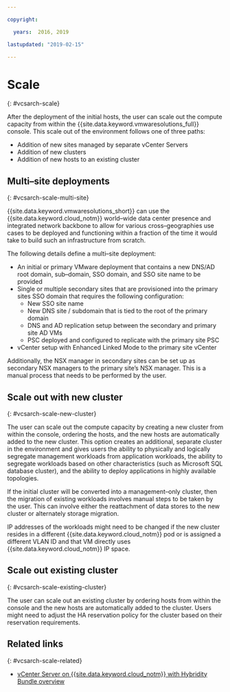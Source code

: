 ```yaml
---

copyright:

  years:  2016, 2019

lastupdated: "2019-02-15"

---
```


# Scale
{: #vcsarch-scale}

After the deployment of the initial hosts, the user can scale out the compute capacity from within the {{site.data.keyword.vmwaresolutions_full}} console. This scale out of the environment follows one of three paths:
- Addition of new sites managed by separate vCenter Servers
- Addition of new clusters
- Addition of new hosts to an existing cluster

## Multi–site deployments
{: #vcsarch-scale-multi-site}

{{site.data.keyword.vmwaresolutions_short}} can use the {{site.data.keyword.cloud_notm}} world–wide data center
presence and integrated network backbone to allow for various cross–geographies use cases to be deployed and functioning within a fraction of the time it would take to build such an infrastructure from scratch. 

The following details define a multi–site deployment:

- An initial or primary VMware deployment that contains a new DNS/AD root domain, sub–domain, SSO domain, and SSO site name to be provided
- Single or multiple secondary sites that are provisioned into the primary sites SSO domain that requires the following configuration:
    - New SSO site name
    - New DNS site / subdomain that is tied to the root of the primary domain
    - DNS and AD replication setup between the secondary and primary site AD VMs
    - PSC deployed and configured to replicate with the primary site PSC
- vCenter setup with Enhanced Linked Mode to the primary site vCenter

Additionally, the NSX manager in secondary sites can be set up as secondary NSX managers to the primary site’s NSX manager. This is a manual process that needs to be performed by the user.

## Scale out with new cluster
{: #vcsarch-scale-new-cluster}

The user can scale out the compute capacity by creating a new cluster from within the console, ordering the hosts, and the new hosts are automatically added to the new cluster. This option creates an additional, separate cluster in the environment and gives users the ability to physically and logically segregate management workloads from application workloads, the ability to segregate workloads based on other characteristics (such as Microsoft SQL database cluster), and the ability to deploy applications in highly available topologies.

If the initial cluster will be converted into a management–only cluster, then the migration of existing workloads involves manual steps to be taken by the user. This can involve either the reattachment of data stores to the new cluster or alternately storage migration. 

IP addresses of the workloads might need to be changed if the new cluster resides in a different {{site.data.keyword.cloud_notm}} pod or is assigned a different VLAN ID and that VM directly uses {{site.data.keyword.cloud_notm}} IP space.

## Scale out existing cluster
{: #vcsarch-scale-existing-cluster}

The user can scale out an existing cluster by ordering hosts from within the console and the new hosts are automatically added to the cluster. Users might need to adjust the HA reservation policy for the cluster based on their reservation requirements.

## Related links
{: #vcsarch-scale-related}

* [vCenter Server on {{site.data.keyword.cloud_notm}} with Hybridity Bundle
overview](/docs/services/vmwaresolutions/archiref/vcs/vcs-hybridity-intro.html) 

